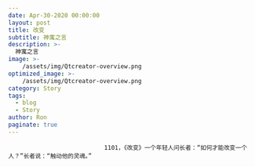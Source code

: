 ```yaml
---
date: Apr-30-2020 00:00:00
layout: post
title: 改变
subtitle: 神寓之言
description: >-
  神寓之言
image: >-
    /assets/img/Qtcreator-overview.png
optimized_image: >-
    /assets/img/Qtcreator-overview.png
category: Story
tags:
  - blog
  - Story
author: Ron
paginate: true
---
```


							　　1101，《改变》一个年轻人问长者：“如何才能改变一个人？”长者说：“触动他的灵魂。”
							
							
						